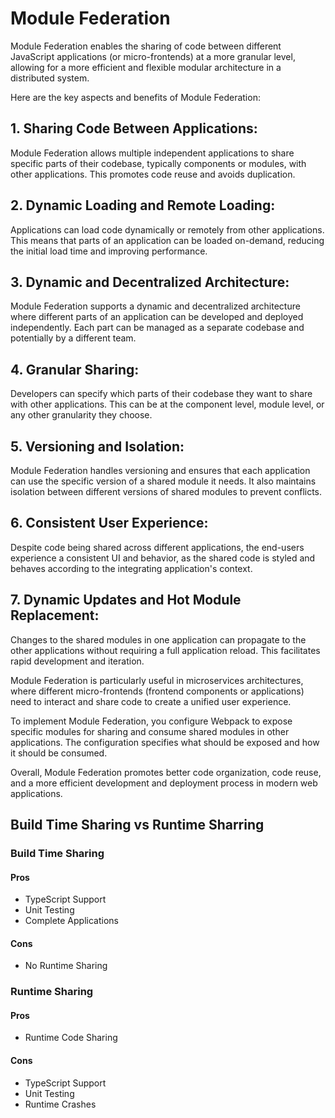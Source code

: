 # Module Federation

Module Federation  enables the sharing of code between different JavaScript applications (or micro-frontends) at a more granular level, allowing for a more efficient and flexible modular architecture in a distributed system.

Here are the key aspects and benefits of Module Federation:

## 1. Sharing Code Between Applications:

Module Federation allows multiple independent applications to share specific parts of their codebase, typically components or modules, with other applications. This promotes code reuse and avoids duplication.

## 2. Dynamic Loading and Remote Loading:

Applications can load code dynamically or remotely from other applications. This means that parts of an application can be loaded on-demand, reducing the initial load time and improving performance.

## 3. Dynamic and Decentralized Architecture:

Module Federation supports a dynamic and decentralized architecture where different parts of an application can be developed and deployed independently. Each part can be managed as a separate codebase and potentially by a different team.

## 4. Granular Sharing:

Developers can specify which parts of their codebase they want to share with other applications. This can be at the component level, module level, or any other granularity they choose.

## 5. Versioning and Isolation:

Module Federation handles versioning and ensures that each application can use the specific version of a shared module it needs. It also maintains isolation between different versions of shared modules to prevent conflicts.

## 6. Consistent User Experience:

Despite code being shared across different applications, the end-users experience a consistent UI and behavior, as the shared code is styled and behaves according to the integrating application's context.

## 7. Dynamic Updates and Hot Module Replacement:

Changes to the shared modules in one application can propagate to the other applications without requiring a full application reload. This facilitates rapid development and iteration.

Module Federation is particularly useful in microservices architectures, where different micro-frontends (frontend components or applications) need to interact and share code to create a unified user experience.

To implement Module Federation, you configure Webpack to expose specific modules for sharing and consume shared modules in other applications. The configuration specifies what should be exposed and how it should be consumed.

Overall, Module Federation promotes better code organization, code reuse, and a more efficient development and deployment process in modern web applications.


## Build Time Sharing vs Runtime Sharring

### Build Time Sharing

#### Pros
* TypeScript Support
* Unit Testing
* Complete Applications

#### Cons
* No Runtime Sharing


### Runtime Sharing

#### Pros
* Runtime Code Sharing

#### Cons
* TypeScript Support
* Unit Testing
* Runtime Crashes